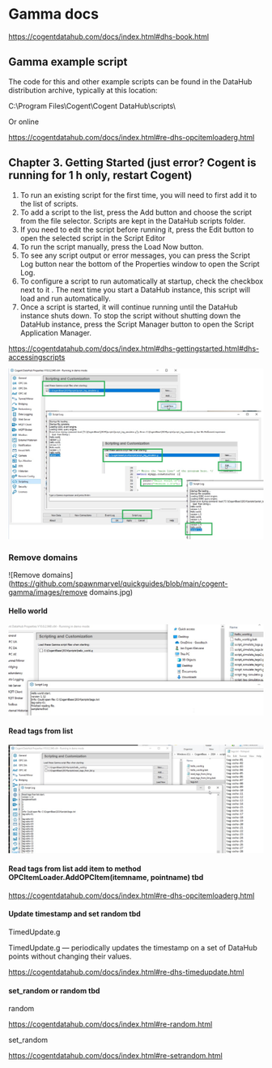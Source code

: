 # Gamma docs

https://cogentdatahub.com/docs/index.html#dhs-book.html

## Gamma example script

The code for this and other example scripts can be found in the DataHub distribution archive, typically at this location:

C:\Program Files\Cogent\Cogent DataHub\scripts\

Or online

https://cogentdatahub.com/docs/index.html#re-dhs-opcitemloaderg.html


## Chapter 3. Getting Started (just error? Cogent is running for 1 h only, restart Cogent)


1. To run an existing script for the first time, you will need to first add it to the list of scripts.
2. To add a script to the list, press the Add button and choose the script from the file selector. 
    Scripts are kept in the DataHub scripts folder.
3. If you need to edit the script before running it, press the Edit button to open the selected script in the Script Editor
4. To run the script manually, press the Load Now button.
5. To see any script output or error messages, you can press the Script Log button near the bottom of the Properties window to open the Script Log.
6. To configure a script to run automatically at startup, check the checkbox next to it . The next time you start a DataHub instance, this script will load and run automatically.
7. Once a script is started, it will continue running until the DataHub instance shuts down. To stop the script without shutting down the DataHub instance, press the Script Manager button to open the Script Application Manager.


https://cogentdatahub.com/docs/index.html#dhs-gettingstarted.html#dhs-accessingscripts


![Test edit and run](https://github.com/spawnmarvel/quickguides/blob/main/cogent-gamma/images/test_edit_run.jpg)


### Remove domains


![Remove domains](https://github.com/spawnmarvel/quickguides/blob/main/cogent-gamma/images/remove domains.jpg)

#### Hello world

![Hello world](https://github.com/spawnmarvel/quickguides/blob/main/cogent-gamma/images/hello_world.jpg)

#### Read tags from list

![Read tags from list](https://github.com/spawnmarvel/quickguides/blob/main/cogent-gamma/images/read_tags_from_list.jpg)



#### Read tags from list add item to method OPCItemLoader.AddOPCItem(itemname, pointname) tbd

https://cogentdatahub.com/docs/index.html#re-dhs-opcitemloaderg.html


#### Update timestamp and set random tbd

TimedUpdate.g

TimedUpdate.g — periodically updates the timestamp on a set of DataHub points without changing their values.


https://cogentdatahub.com/docs/index.html#re-dhs-timedupdate.html



#### set_random or random tbd

random

https://cogentdatahub.com/docs/index.html#re-random.html

set_random

https://cogentdatahub.com/docs/index.html#re-setrandom.html





